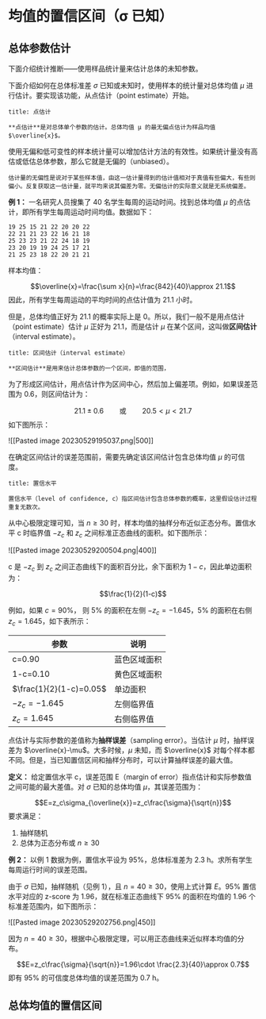 # 均值的置信区间（σ 已知）

## 总体参数估计

下面介绍统计推断——使用样品统计量来估计总体的未知参数。

下面介绍如何在总体标准差 $\sigma$ 已知或未知时，使用样本的统计量对总体均值 $\mu$ 进行估计。要实现该功能，从点估计（point estimate）开始。

```ad-summary
title: 点估计

**点估计**是对总体单个参数的估计。总体均值 μ 的最无偏点估计为样品均值 $\overline{x}$。
```

使用无偏和低可变性的样本统计量可以增加估计方法的有效性。如果统计量没有高估或低估总体参数，那么它就是无偏的（unbiased）。

```ad-note
估计量的无偏性是说对于某些样本值，由这一估计量得到的估计值相对于真值有些偏大，有些则偏小。反复获取这一估计量，就平均来说其偏差为零。无偏估计的实际意义就是无系统偏差。
```

**例 1：** 一名研究人员搜集了 40 名学生每周的运动时间。找到总体均值 $\mu$ 的点估计，即所有学生每周运动时间均值。数据如下：

```
19 25 15 21 22 20 20 22
22 21 21 23 22 16 21 18
25 23 23 21 22 24 18 19
23 20 19 19 24 25 17 21
21 25 23 18 22 20 21 21
```

样本均值：

$$\overline{x}=\frac{\sum x}{n}=\frac{842}{40}\approx 21.1$$
因此，所有学生每周运动的平均时间的点估计值为 21.1 小时。

但是，总体均值正好为 21.1 的概率实际上是 0。所以，我们一般不是用点估计（point estimate）估计 $\mu$ 正好为 21.1，而是估计 $\mu$ 在某个区间，这叫做**区间估计**（interval estimate）。

```ad-summary
title: 区间估计（interval estimate）

**区间估计**是用来估计总体参数的一个区间，即值的范围，
```

为了形成区间估计，用点估计作为区间中心，然后加上偏差项。例如，如果误差范围为 0.6，则区间估计为：

$$21.1 \pm 0.6 \qquad \text{或} \qquad 20.5<\mu <21.7$$
如下图所示：

![[Pasted image 20230529195037.png|500]]

在确定区间估计的误差范围前，需要先确定该区间估计包含总体均值 $\mu$ 的可信度。

```ad-summary
title: 置信水平

置信水平（level of confidence, c）指区间估计包含总体参数的概率，这里假设估计过程重复无数次。
```

从中心极限定理可知，当 $n\ge 30$ 时，样本均值的抽样分布近似正态分布。置信水平 c 时临界值 $-z_c$ 和 $z_c$ 之间标准正态曲线的面积。如下图所示：

![[Pasted image 20230529200504.png|400]]

c 是 $-z_c$ 到 $z_c$ 之间正态曲线下的面积百分比，余下面积为 $1-c$，因此单边面积为：

$$\frac{1}{2}(1-c)$$

例如，如果 $c=90$%， 则 $5$% 的面积在左侧 $-z_c=-1.645$，5% 的面积在右侧 $z_c=1.645$，如下表所示：

| 参数                    | 说明         |
| ----------------------- | ------------ |
| c=0.90                  | 蓝色区域面积 |
| 1-c=0.10                | 黄色区域面积 |
| $\frac{1}{2}(1-c)=0.05$ | 单边面积     |
| $-z_c=-1.645$           | 左侧临界值   |
| $z_c=1.645$             | 右侧临界值   |

点估计与实际参数的差值称为**抽样误差**（sampling error）。当估计 $\mu$ 时，抽样误差为 $\overline{x}-\mu$。大多时候，$\mu$ 未知，而 $\overline{x}$ 对每个样本都不同。但是，当已知置信区间和抽样分布时，可以计算抽样误差的最大值。

**定义：** 给定置信水平 c，误差范围 E（margin of error）指点估计和实际参数值之间可能的最大差值。对 $\sigma$ 已知的总体均值 $\mu$，其误差范围为：

$$E=z_c\sigma_{\overline{x}}=z_c\frac{\sigma}{\sqrt{n}}$$
要求满足：

1. 抽样随机
2. 总体为正态分布或 $n\ge 30$

**例 2：** 以例 1 数据为例，置信水平设为 95%，总体标准差为 2.3 h。求所有学生每周运行时间的误差范围。

由于 $\sigma$ 已知，抽样随机（见例 1），且 $n=40\ge 30$，使用上式计算 $E$。95% 置信水平对应的 z-score 为 1.96，就在标准正态曲线下 95% 的面积在均值的 1.96 个标准差范围内，如下图所示：

![[Pasted image 20230529202756.png|450]]

因为 $n=40 \ge 30$，根据中心极限定理，可以用正态曲线来近似样本均值的分布。

$$E=z_c\frac{\sigma}{\sqrt{n}}=1.96\cdot \frac{2.3}{40}\approx 0.7$$
即有 95% 的可信度总体均值的误差范围为 0.7 h。

## 总体均值的置信区间







